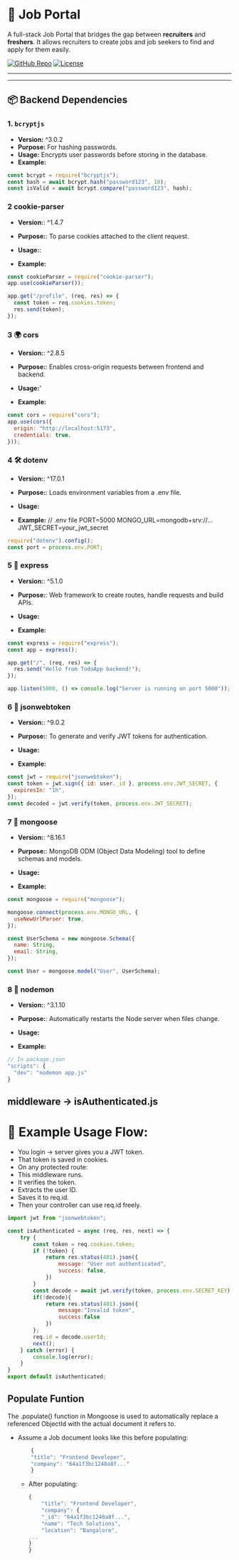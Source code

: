 # 💼 Job Portal

A full-stack Job Portal that bridges the gap between **recruiters** and **freshers**. It allows recruiters to create jobs and job seekers to find and apply for them easily.

[![GitHub Repo](https://img.shields.io/badge/GitHub-vaibhavNITW-blue?logo=github)](https://github.com/vaibhavNITW/Job-Portal)
[![License](https://img.shields.io/badge/License-MIT-green.svg)](LICENSE)

---

---

## 📦 Backend Dependencies

### 1. `bcryptjs`
- **Version:** ^3.0.2  
- **Purpose:** For hashing passwords.
- **Usage:** Encrypts user passwords before storing in the database.
- **Example:**
```js
const bcrypt = require("bcryptjs");
const hash = await bcrypt.hash("password123", 10);
const isValid = await bcrypt.compare("password123", hash);
```
 ### 2 cookie-parser
- **Version:**: ^1.4.7

- **Purpose:**: To parse cookies attached to the client request.

- **Usage:**:
- **Example:**
```js
const cookieParser = require("cookie-parser");
app.use(cookieParser());

app.get("/profile", (req, res) => {
  const token = req.cookies.token;
  res.send(token);
});
```
### 3 🌍 cors
- **Version:**: ^2.8.5

- **Purpose:**: Enables cross-origin requests between frontend and backend.

- **Usage:**'
- **Example:**
```js
const cors = require("cors");
app.use(cors({
  origin: "http://localhost:5173",
  credentials: true,
}));
```
### 4 🛠 dotenv
- **Version:**: ^17.0.1

- **Purpose:**: Loads environment variables from a .env file.

- **Usage:**
- **Example:**
// .env file
PORT=5000
MONGO_URL=mongodb+srv://...
JWT_SECRET=your_jwt_secret
```js
require("dotenv").config();
const port = process.env.PORT;
```
### 5 🚀 express
- **Version:**: ^5.1.0

- **Purpose:**: Web framework to create routes, handle requests and build APIs.

- **Usage:**
- **Example:**
```js
const express = require("express");
const app = express();

app.get("/", (req, res) => {
  res.send("Hello from TodoApp backend!");
});

app.listen(5000, () => console.log("Server is running on port 5000"));
```
### 6 🔐 jsonwebtoken
- **Version:**: ^9.0.2

- **Purpose:**: To generate and verify JWT tokens for authentication.

- **Usage:**
- **Example:**
```js
const jwt = require("jsonwebtoken");
const token = jwt.sign({ id: user._id }, process.env.JWT_SECRET, {
  expiresIn: "1h",
});
const decoded = jwt.verify(token, process.env.JWT_SECRET);
```
### 7 🧬 mongoose
- **Version:**: ^8.16.1

- **Purpose:**: MongoDB ODM (Object Data Modeling) tool to define schemas and models.
- **Usage:**
- **Example:**
```js
const mongoose = require("mongoose");

mongoose.connect(process.env.MONGO_URL, {
  useNewUrlParser: true,
});

const UserSchema = new mongoose.Schema({
  name: String,
  email: String,
});

const User = mongoose.model("User", UserSchema);
```
### 8 🔁 nodemon
- **Version:**: ^3.1.10

- **Purpose:**: Automatically restarts the Node server when files change.
- **Usage:**
- **Example:**
```js
// In package.json
"scripts": {
  "dev": "nodemon app.js"
}
```
## middleware -> isAuthenticated.js

# 📌 Example Usage Flow:
- You login → server gives you a JWT token.
- That token is saved in cookies.
- On any protected route:
- This middleware runs.
- It verifies the token.
- Extracts the user ID.
- Saves it to req.id.
- Then your controller can use req.id freely.

```js
import jwt from "jsonwebtoken";

const isAuthenticated = async (req, res, next) => {
    try {
        const token = req.cookies.token;
        if (!token) {
            return res.status(401).json({
                message: "User not authenticated",
                success: false,
            })
        }
        const decode = await jwt.verify(token, process.env.SECRET_KEY); // this will extract the userId
        if(!decode){
            return res.status(401).json({
                message:"Invalid token",
                success:false
            })
        };
        req.id = decode.userId;
        next();
    } catch (error) {
        console.log(error);
    }
}
export default isAuthenticated;
```
## Populate Funtion
 The .populate() function in Mongoose is used to automatically replace
 a referenced ObjectId with the actual document it refers to.
- Assume a Job document looks like this before populating:

    ```js
        {
        "title": "Frontend Developer",
        "company": "64a1f3bc1240a8f..."
        }
    ```
  - After populating:

    ```js
    {
        "title": "Frontend Developer",
        "company": {
        "_id": "64a1f3bc1240a8f...",
        "name": "Tech Solutions",
        "location": "Bangalore",
    ...
    }
    }
    ```
